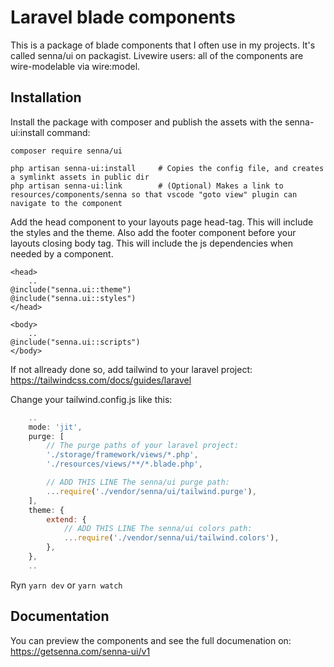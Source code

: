 # Laravel blade components

This is a package of blade components that I often use in my projects. It's called senna/ui on packagist. 
Livewire users: all of the components are wire-modelable via wire:model.

## Installation

Install the package with composer and publish the assets with the senna-ui:install command:

```
composer require senna/ui
```
```
php artisan senna-ui:install     # Copies the config file, and creates a symlinkt assets in public dir
php artisan senna-ui:link        # (Optional) Makes a link to resources/components/senna so that vscode "goto view" plugin can navigate to the component
```

Add the head component to your layouts page head-tag. This will include the styles and the theme. Also add the footer component before your layouts closing body tag. This will include the js dependencies when needed by a component.

```blade
<head>
    ..
@include("senna.ui::theme")
@include("senna.ui::styles")
</head>

<body>
    ..
@include("senna.ui::scripts")
</body>
```

If not allready done so, add tailwind to your laravel project:
https://tailwindcss.com/docs/guides/laravel

Change your tailwind.config.js like this:

```js
    ..
    mode: 'jit',
    purge: [
        // The purge paths of your laravel project:
        './storage/framework/views/*.php',
        './resources/views/**/*.blade.php',

        // ADD THIS LINE The senna/ui purge path:
        ...require('./vendor/senna/ui/tailwind.purge'),
    ],
    theme: {
        extend: {
            // ADD THIS LINE The senna/ui colors path:
            ...require('./vendor/senna/ui/tailwind.colors'),
        },
    },
    ..
```

Ryn ``yarn dev`` or ``yarn watch``

## Documentation

You can preview the components and see the full documenation on: https://getsenna.com/senna-ui/v1
